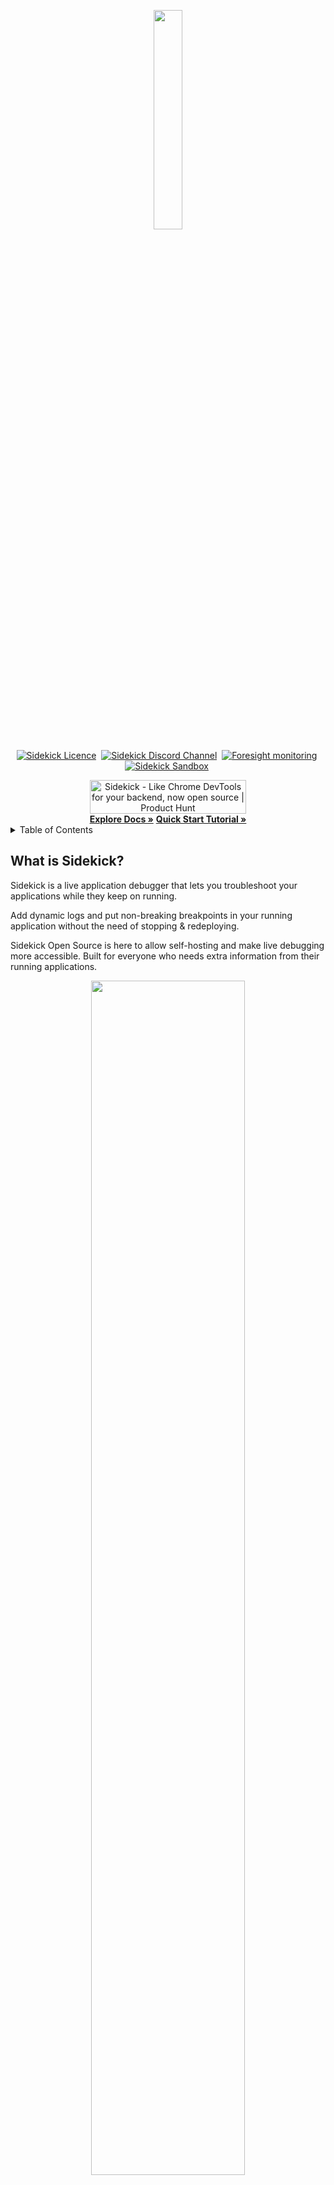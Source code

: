 <p align="center">
  <img width="30%" height="30%" src="https://4750167.fs1.hubspotusercontent-na1.net/hubfs/4750167/Sidekick%20OS%20repo/logo-1.png">
</p>
<p align="center">
    <a href="https://github.com/runsidekick/sidekick" target="_blank"><img src="https://img.shields.io/github/license/runsidekick/sidekick?style=for-the-badge" alt="Sidekick Licence" /></a>&nbsp;
    <a href="https://www.runsidekick.com/discord-invitation?utm_source=sidekick-readme" target="_blank"><img src="https://img.shields.io/discord/958745045308174416?style=for-the-badge&logo=discord&label=DISCORD" alt="Sidekick Discord Channel" /></a>&nbsp;
    <a href="https://www.runforesight.com?utm_source=sidekick-readme" target="_blank"><img src="https://img.shields.io/badge/Monitored%20by-Foresight-%239900F0?style=for-the-badge" alt="Foresight monitoring" /></a>&nbsp;
    <a href="https://app.runsidekick.com/sandbox?utm_source=sidekick-readme" target="_blank"><img src="https://img.shields.io/badge/try%20in-sandbox-brightgreen?style=for-the-badge" alt="Sidekick Sandbox" /></a>&nbsp;
    
</p>

<a name="readme-top"></a>

<div align="center">
<a href="https://www.producthunt.com/posts/sidekick-12?utm_source=badge-top-post-badge&utm_medium=badge&utm_souce=badge-sidekick&#0045;12" target="_blank"><img src="https://api.producthunt.com/widgets/embed-image/v1/top-post-badge.svg?post_id=357053&theme=light&period=daily" alt="Sidekick - Like&#0032;Chrome&#0032;DevTools&#0032;for&#0032;your&#0032;backend&#0044;&#0032;now&#0032;open&#0032;source | Product Hunt" style="width: 250px; height: 54px;" width="250" height="54" /></a>
</div>
<div align="center">
    <a href="https://docs.runsidekick.com/?utm_source=sidekick-readme"><strong>Explore Docs »</strong></a>
	    <a href="https://medium.com/runsidekick/sidekick-open-source-live-debugger-get-started-in-5-mins-efc0845a2288"><strong>Quick Start Tutorial »</strong></a>
</div>

<!-- TABLE OF CONTENTS -->
<details>
  <summary>Table of Contents</summary>
  <ol>
    <li>
      <a href="#what-is-sidekick">What is Sidekick?</a>
      <ul>
        <li><a href="#sidekick-actions">Sidekick Actions</a></li>
      </ul>
    </li>
    <li>
      <a href="#why-sidekick">Why Sidekick?</a>
    </li>
    <li>
      <a href="#features">Features</a>
    </li>
    <li>
      <a href="#who-should-use-sidekick">Who should use Sidekick?</a>
    </li>
    <li>
      <a href="#how-does-sidekick-work">How does Sidekick work?</a>
    </li>
    <li>
      <a href="#getting-started">Getting Started</a>
      <ul>
        <li><a href="#running-sidekick-using-our-docker-image">Running Sidekick using our Docker image</a></li>
        <li><a href="#building-sidekick">Building Sidekick</a></li>
      </ul>
    </li>
    <li>
      <a href="#sidekick-ecosystem">Sidekick Ecosystem</a>
      <ul>
        <li><a href="#documentation">Documentation</a></li>
        <li><a href="#agents">Agents</a></li>
        <li><a href="#clients">Clients</a></li>
        <li><a href="#usage-examples">Usage Examples</a></li>
        <li><a href="#sidekick-recipes">Sidekick Recipes</a></li>
        <li><a href="#recent-publications">Recent Publications</a></li>
      </ul>
    </li>
    <li><a href="#contributing">Contributing</a></li>
    <li><a href="#questions-problems-suggestions">Questions? Problems? Suggestions?</a></li>
    <li><a href="#contact">Contact</a></li>
  </ol>
</details>

## What is Sidekick?
Sidekick is a live application debugger that lets you troubleshoot your applications while they keep on running.

Add dynamic logs and put non-breaking breakpoints in your running application without the need of stopping & redeploying.

Sidekick Open Source is here to allow self-hosting and make live debugging more accessible. Built for everyone who needs extra information from their running applications. 
<p align="center">
  <img width="70%" height="70%" src="https://4750167.fs1.hubspotusercontent-na1.net/hubfs/4750167/Sidekick%20OS%20repo/HowSidekickWorks.gif">
</p>


##### Sidekick Actions:
Sidekick has two major actions; Tracepoints & Logpoints.

- A **tracepoint** is a non-breaking remote breakpoint. In short, it takes a snapshot of the variables when the code hits that line.
- **Logpoints** open the way for dynamic(on-demand) logging to Sidekick users. Replacing traditional logging with dynamic logging has the potential to lower stage sizes, costs, and time for log searching while adding the ability to add new logpoints without editing the source code, redeploying, or restarting the application.

Supported runtimes: Java, Python, Node.js

To learn more about Sidekick features and capabilities, see our [web page.](https://www.runsidekick.com/?utm_source=sidekick-readme)

<p align="center">
  <a href="https://app.runsidekick.com/sandbox?utm_source=github&utm_medium=readme" target="_blank"><img width="345" height="66" src="https://4750167.fs1.hubspotusercontent-na1.net/hubfs/4750167/Sidekick%20OS%20repo/try(1)%201.png"></a>
</p>

<p align="center">
  <a href="https://www.runsidekick.com/discord-invitation?utm_source=sidekick-readme" target="_blank"><img width="40%" height="40%" src="https://4750167.fs1.hubspotusercontent-na1.net/hubfs/4750167/Sidekick%20OS%20repo/joindiscord.png"></a>
</p>

<p align="right">(<a href="#readme-top">back to top</a>)</p>

## Why Sidekick?
You can use Sidekick in any stage of your development for your live debugging & logging needs. With Sidekick you can:

- Debug your remote application (monoliths or microservices on Kubernetes, Docker, VMs, or Local) and collect actionable data from your remote application.
- Add logs to your production apps without redeploying or restarting
- Cut your monitoring costs with on-demand & conditional logpoints & tracepoints
- On-board new developers by showing how your apps work using real-time data.
- Observe Event-Driven Systems with ease
- Programmatically control where and when you collect data from your applications
- Either use Sidekick's Web IDE, VS Code & IntelliJ IDEA extensions to control your Sidekick Actions or use headless clients to bring Sidekick to your workflow in any way you want!
- Evaluate the impact of an error on applications with integrated distributed tracing.
- Collaborate with your colleagues by sharing snapshots taken by Sidekick.
- Reduce the time spent context-switching between different tools.


All these with almost no overhead. PS: Check out [our benchmark blogs](https://medium.com/runsidekick/sidekick-blog-production-debuggers-2022-benchmark-results-part-1-ec173d0f8ccd)

<p align="right">(<a href="#readme-top">back to top</a>)</p>

## Features
- Conditions & custom hit limits for your logpoints and tracepoints -> collect only what you need
- Mustache powered expression system for logpoints -> easily add variable data to your logs context
- Customizable agents -> configure how your agents work, define depth and frame numbers
- Aggregate your collected data with Thundra APM and Open-telemetry traces
- Collect errors automatically and send them to your target of choice (will be available at 30th Aug)
- Define custom data redaction functions to control what is being collected (Node.js only)
- Control your logpoints and tracepoints using programmatically
- Work with your collected data in your way using Sidekick clients

<p align="center">
  <img width="70%" height="70%" src="https://4750167.fs1.hubspotusercontent-na1.net/hubfs/4750167/Sidekick%20OS%20repo/meettracepoints%20(1).gif">
</p>
<p align="center">
  <img width="70%" height="70%" src="https://4750167.fs1.hubspotusercontent-na1.net/hubfs/4750167/Sidekick%20OS%20repo/meetlogpoints(2).gif">
</p>

<p align="right">(<a href="#readme-top">back to top</a>)</p>

## Who should use Sidekick?
While utilizing log data seems the most obvious choice for debugging a remote application, Sidekick provides an extra edge with a seamless debugging experience that is similar to debugging an application on your local environment. 

<p align="center">	
  *you*	
</p>

Whether you're a developer, testing software engineer, or QA engineer, Sidekick is here to help you find the root cause of the errors.

<p align="right">(<a href="#readme-top">back to top</a>)</p>

## How does Sidekick work?

Sidekick consists of 3 layers;
The broker is the central unit of Sidekick. It controls all the data flow between clients and agents. This very repository contains the Sidekick broker.

Agents are the layer where Sidekick actions meet with your applications. Agents deployed with your software lets you collect snapshot data and generate dynamic logs without modifying your code. Agents get orders from clients and start listening to the targeted lines with given properties. Then whenever your code hits a logpoint or a tracepoint, agents collect stack & log data and send them to the clients via the broker. Currently, we have agents for Java, Python & Node.js runtimes. 

Clients let you interact with the agents. They send commands to agents via the broker and let you control your tracepoints & logpoints. Clients come in many different ways:
- The first one is Sidekick Web IDE, which you can use with our SaaS & on-prem versions, it lets you collaborate with other developers, and control your agents, workspaces & users from your browser. Since it is a web app, it does not require any installation. To learn more about Sidekick SaaS & On-prem features and capabilities, see our [web page.](https://www.runsidekick.com?utm_source=sidekick-readme)
- Secondly, we have our IDE extensions. They enable you to control your agents with the comfort of your IDE. Currently, we have extensions for Visual Studio Code & IntelliJ IDEA. Check out the Clients section below.
- Last but not least, you can also use Sidekick with a headless approach. Sidekick Rest API lets you apply CRUD operations over logpoints & tracepoints via HTTP protocol and other clients like Sidekick Node.js Client lets you control your agents programmatically and make use of your collected data using code.

<p align="right">(<a href="#readme-top">back to top</a>)</p>

## Getting Started
The simplest way to use Sidekick is to create an account on Sidekick Cloud. For the self-hosted version, you can either build Sidekick yourself or use our Docker image.
        
  > **Note**  
  > Make sure docker daemon is running.

### Running Sidekick using our Docker image

1. #### Configure Environment Variables
   1. Go to the docker folder under the project
   2. Open `.env` file via any text editor
        1. Set your secret token (you can set any value, this will be your master key)
            1. `API_TOKEN`, `BROKER_CLIENT_AUTHTOKEN` and `BROKER_TOKEN` must be the same, otherwise, you can’t connect your apps and your client
        2. Set MySQL secrets
            1. Set MySQL root password (`MYSQL_ROOT_PASSWORD`)
            2. Set MySQL user (`MYSQL_USER`, `SPRING_DATASOURCE_USERNAME`)
            3. Set MySQL password (`MYSQL_PASSWORD`, `SPRING_DATASOURCE_PASSWORD`)

2. #### Running Application Stack
    - Go to the docker folder under the project
    - Run command `docker-compose up -d` and wait for a minute
    - App is ready
    - You can connect to the broker using the url 
      
      `ws://<your-server-hostname-or-ip>:7777`
    - You can see the API's swagger interface at
      
        `http://<your-server-hostname-or-ip>:8084/swagger-ui.html`

### Building Sidekick

 1. #### Build Service Images
    1. ##### Build Sidekick Broker Image
        1. Go to `sidekick/sidekick-broker-app` folder under project
        2. Execute `release.sh`
    
    2. ##### Build Sidekick Api Image
        1. Go to `sidekick/sidekick-api` folder under project
        2. Execute `release.sh`

### 

Now that your broker is ready, you need to install your agents & clients to start using Sidekick. Check out them below.

To learn more see our [docs.](https://docs.runsidekick.com?utm_source=sidekick-readme)

<p align="right">(<a href="#readme-top">back to top</a>)</p>

## Sidekick Ecosystem

### Documentation

- [Sidekick Docs](https://docs.runsidekick.com?utm_source=sidekick-readme)

- [Thundra APM & Open-telemetry Integration](https://docs.runsidekick.com/integrations/tracing-integrations?utm_source=sidekick-readme)


<p align="right">(<a href="#readme-top">back to top</a>)</p>


### Agents

<p align="center">
  <img width="650" height="389" src="https://4750167.fs1.hubspotusercontent-na1.net/hubfs/4750167/Sidekick%20OS%20repo/Frame%2012agents%201.png">
</p>

Check out [docs](https://docs.runsidekick.com/?utm_source=sidekick-readme) to learn how you can use agents with Sidekick Open Source!

- ##### Sidekick Java Agent:
    - [Docs](https://docs.runsidekick.com/installation/installing-agents/java?utm_source=sidekick-readme)

    - [Repository](https://github.com/runsidekick/sidekick-agent-java)
    
- ##### Sidekick Python Agent:
    - [Docs](https://docs.runsidekick.com/installation/installing-agents/python?utm_source=sidekick-readme)

    - [Repository](https://github.com/runsidekick/sidekick-agent-python)

- ##### Sidekick Node.js Agent:
    - [Docs](https://docs.runsidekick.com/installation/installing-agents/node.js?utm_source=sidekick-readme)

    - [Repository](https://github.com/runsidekick/sidekick-agent-nodejs)


<p align="right">(<a href="#readme-top">back to top</a>)</p>


### Clients

Check out [docs](https://docs.runsidekick.com/?utm_source=sidekick-readme) to learn how you can use clients with Sidekick Open Source!

- ##### VSCode Extension (Python & Node.js):
    - [Extension Page](https://marketplace.visualstudio.com/items?itemName=Sidekick.sidekick-debugger)

    - [Docs Page](https://docs.runsidekick.com/plugins/visual-studio-code-extension-python-and-node.js?utm_source=sidekick-readme)

- ##### IntelliJ IDEA (Java):
    - [Plugin Page](https://plugins.jetbrains.com/plugin/18566-sidekick)

    - [Docs Page](https://docs.runsidekick.com/plugins/intellij-idea-plugin?utm_source=sidekick-readme)

- ##### Sidekick Node.js Client:
    [Sidekick Node Client](https://www.npmjs.com/package/@runsidekick/sidekick-client) opens up a new & headless way to use Sidekick. It allows you to both use custom ingest functions for the **tracepoint** or **logpoint** events and put/edit/delete your tracepoints/logpoints easily using code.
      
    > **Note**  
    > This can be used with agents from all runtimes.
    

- ##### REST API
    [Sidekick REST API Doc](https://api.service.runsidekick.com/swagger-ui.html)
    
    
<p align="right">(<a href="#readme-top">back to top</a>)</p>

### Usage Examples
- [Collect Realtime Stack Traces from NodeJS Applications](https://medium.com/runsidekick/collect-realtime-stack-traces-from-nodejs-applications-a300d1e91c1a)
- [How to add missing logpoints to your running applicatons without stopping and send them to Loki ](https://dev.to/boroskoyo/how-to-add-missing-logpoints-to-your-running-applicatons-without-stopping-and-send-them-to-loki-8l3)

Check out [docs](https://docs.runsidekick.com/?utm_source=sidekick-readme) for more!


<p align="right">(<a href="#readme-top">back to top</a>)</p>

### Sidekick Recipes
1. Ingest your Sidekick logs & snapshots to Loki. https://github.com/boroskoyo/sidekick-loki

    Related blog post: [Sidekick Recipes #2: Send logs to Loki -Add missing logs to your running microservices. Easy as 1–2–3](https://medium.com/runsidekick/sidekick-recipes-2-add-missing-logs-to-your-running-microservices-and-send-them-to-loki-1f5a3449343c)

2. Send your collected **tracepoint** & **logpoint** events to Elasticsearch https://github.com/boroskoyo/sidekick-elastic

    Related blog post: [Sidekick Recipes #1: Elasticsearch Ingest](https://medium.com/runsidekick/sidekick-recipes-1-elasticsearch-ingest-561d0970c030)


<p align="right">(<a href="#readme-top">back to top</a>)</p>
   
### Recent Publications
- [Sidekick Open Source Live Debugger : Get started in 5 mins](https://medium.com/runsidekick/sidekick-open-source-live-debugger-get-started-in-5-mins-efc0845a2288)
- [Past, Present, and Future of Sidekick](https://medium.com/runsidekick/past-present-and-future-of-sidekick-d75649395be2)
- [Production Debuggers — 2022 Benchmark Results](https://medium.com/runsidekick/sidekick-blog-production-debuggers-2022-benchmark-results-part-1-ec173d0f8ccd)

<p align="right">(<a href="#readme-top">back to top</a>)</p>

## Contributing
Checkout [CONTRIBUTING.md](CONTRIBUTING.md)

<p align="right">(<a href="#readme-top">back to top</a>)</p>

## Questions? Problems? Suggestions?

To report a bug or request a feature, create a [GitHub Issue](https://github.com/runsidekick/sidekick/issues). Please ensure someone else has not created an issue for the same topic.

<p align="right">(<a href="#readme-top">back to top</a>)</p>

## Contact

[Reach out on the Discord](https://www.runsidekick.com/discord-invitation?utm_source=sidekick-readme). A fellow community member or Sidekick engineer will be happy to help you out.

<p align="right">(<a href="#readme-top">back to top</a>)</p>


